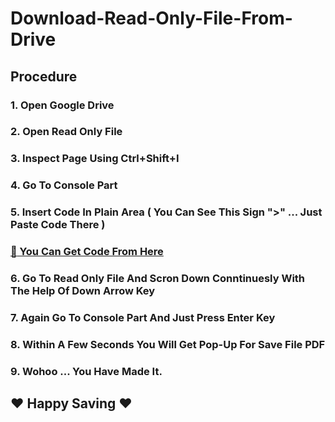 # Download-Read-Only-File-From-Drive

## Procedure

### 1.  Open Google Drive
### 2.  Open Read Only File 
### 3.  Inspect Page Using Ctrl+Shift+I
### 4.  Go To Console Part
### 5.  Insert Code In Plain Area ( You Can See This Sign ">" ... Just Paste Code There )
###     [:link: You Can Get Code From Here](https://github.com/sindhavdipesh/Download-Read-Only-File-From-Drive/blob/main/Code)
### 6.  Go To Read Only File And Scron Down Conntinuesly With The Help Of Down Arrow Key
### 7.  Again Go To Console Part And Just Press Enter Key
### 8.  Within A Few Seconds You Will Get Pop-Up For Save File PDF
### 9.  Wohoo ... You Have Made It.

##  :heart: Happy Saving :heart:
